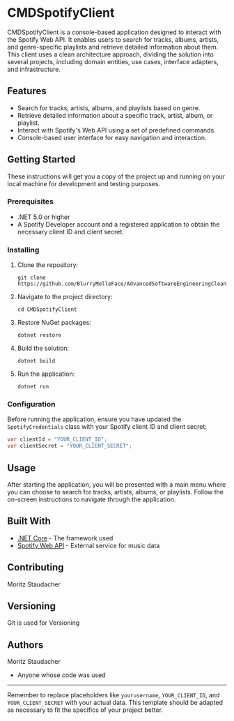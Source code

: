# CMDSpotifyClient

CMDSpotifyClient is a console-based application designed to interact with the Spotify Web API. It enables users to search for tracks, albums, artists, and genre-specific playlists and retrieve detailed information about them. This client uses a clean architecture approach, dividing the solution into several projects, including domain entities, use cases, interface adapters, and infrastructure.

## Features

- Search for tracks, artists, albums, and playlists based on genre.
- Retrieve detailed information about a specific track, artist, album, or playlist.
- Interact with Spotify's Web API using a set of predefined commands.
- Console-based user interface for easy navigation and interaction.

## Getting Started

These instructions will get you a copy of the project up and running on your local machine for development and testing purposes.

### Prerequisites

- .NET 5.0 or higher
- A Spotify Developer account and a registered application to obtain the necessary client ID and client secret.

### Installing

1. Clone the repository:
   ```
   git clone https://github.com/BlurryMelleFace/AdvancedSoftwareEngineeringClean.git
   ```
2. Navigate to the project directory:
   ```
   cd CMDSpotifyClient
   ```
3. Restore NuGet packages:
   ```
   dotnet restore
   ```
4. Build the solution:
   ```
   dotnet build
   ```
5. Run the application:
   ```
   dotnet run
   ```

### Configuration

Before running the application, ensure you have updated the `SpotifyCredentials` class with your Spotify client ID and client secret:

```csharp
var clientId = "YOUR_CLIENT_ID";
var clientSecret = "YOUR_CLIENT_SECRET";
```

## Usage

After starting the application, you will be presented with a main menu where you can choose to search for tracks, artists, albums, or playlists. Follow the on-screen instructions to navigate through the application.

## Built With

- [.NET Core](https://dotnet.microsoft.com/) - The framework used
- [Spotify Web API](https://developer.spotify.com/documentation/web-api/) - External service for music data

## Contributing

Moritz Staudacher

## Versioning

Git is used for Versioning

## Authors

Moritz Staudacher
- Anyone whose code was used

---

Remember to replace placeholders like `yourusername`, `YOUR_CLIENT_ID`, and `YOUR_CLIENT_SECRET` with your actual data. This template should be adapted as necessary to fit the specifics of your project better.
